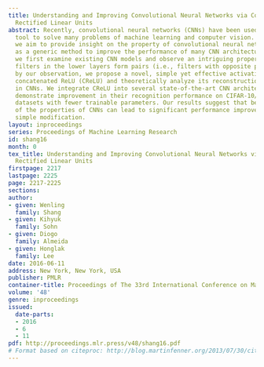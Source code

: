 ```yaml
---
title: Understanding and Improving Convolutional Neural Networks via Concatenated
  Rectified Linear Units
abstract: Recently, convolutional neural networks (CNNs) have been used as a powerful
  tool to solve many problems of machine learning and computer vision. In this paper,
  we aim to provide insight on the property of convolutional neural networks, as well
  as a generic method to improve the performance of many CNN architectures. Specifically,
  we first examine existing CNN models and observe an intriguing property that the
  filters in the lower layers form pairs (i.e., filters with opposite phase). Inspired
  by our observation, we propose a novel, simple yet effective activation scheme called
  concatenated ReLU (CReLU) and theoretically analyze its reconstruction property
  in CNNs. We integrate CReLU into several state-of-the-art CNN architectures and
  demonstrate improvement in their recognition performance on CIFAR-10/100 and ImageNet
  datasets with fewer trainable parameters. Our results suggest that better understanding
  of the properties of CNNs can lead to significant performance improvement with a
  simple modification.
layout: inproceedings
series: Proceedings of Machine Learning Research
id: shang16
month: 0
tex_title: Understanding and Improving Convolutional Neural Networks via Concatenated
  Rectified Linear Units
firstpage: 2217
lastpage: 2225
page: 2217-2225
sections: 
author:
- given: Wenling
  family: Shang
- given: Kihyuk
  family: Sohn
- given: Diogo
  family: Almeida
- given: Honglak
  family: Lee
date: 2016-06-11
address: New York, New York, USA
publisher: PMLR
container-title: Proceedings of The 33rd International Conference on Machine Learning
volume: '48'
genre: inproceedings
issued:
  date-parts:
  - 2016
  - 6
  - 11
pdf: http://proceedings.mlr.press/v48/shang16.pdf
# Format based on citeproc: http://blog.martinfenner.org/2013/07/30/citeproc-yaml-for-bibliographies/
---
```

